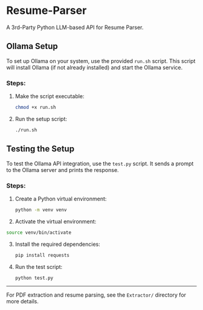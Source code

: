 # Resume-Parser
A 3rd-Party Python LLM-based API for Resume Parser.

## Ollama Setup

To set up Ollama on your system, use the provided `run.sh` script. This script will install Ollama (if not already installed) and start the Ollama service.

### Steps:

1. Make the script executable:
   ```sh
   chmod +x run.sh
   ```
2. Run the setup script:
   ```sh
   ./run.sh
   ```

## Testing the Setup

To test the Ollama API integration, use the `test.py` script. It sends a prompt to the Ollama server and prints the response.

### Steps:

1. Create a Python virtual environment:
   ```sh
   python -m venv venv
   ```
2. Activate the virtual environment:
  ```sh
  source venv/bin/activate
  ```
3. Install the required dependencies:
   ```sh
   pip install requests
   ```
4. Run the test script:
   ```sh
   python test.py
   ```

---

For PDF extraction and resume parsing, see the `Extractor/` directory for more details.
